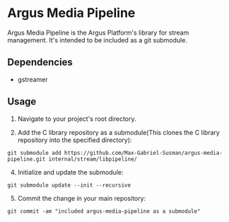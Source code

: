 # Argus Media Pipeline

Argus Media Pipeline is the Argus Platform's library for stream management. It's intended to be included as a git submodule.

## Dependencies

* gstreamer

## Usage

1. Navigate to your project's root directory.

2. Add the C library repository as a submodule(This clones the C library repository into the specified directory):
```
git submodule add https://github.com/Max-Gabriel-Susman/argus-media-pipeline.git internal/stream/libpipeline/
```

4. Initialize and update the submodule:
```
git submodule update --init --recursive
```

5. Commit the change in your main repository:
```
git commit -am "included argus-media-pipeline as a submodule"
```